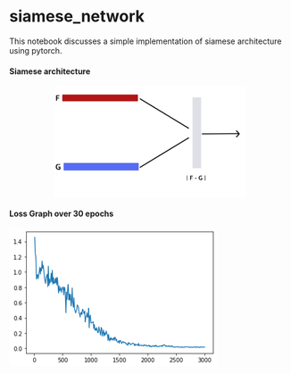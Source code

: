 # siamese_network
This notebook discusses a simple implementation of siamese architecture using pytorch.

#### Siamese architecture
<p style="text-align:center"><img src="images/model.png" height="200px" align="middle"></p>

#### Loss Graph over 30 epochs
<img src="images/Unknown-10.png" align="middle">

